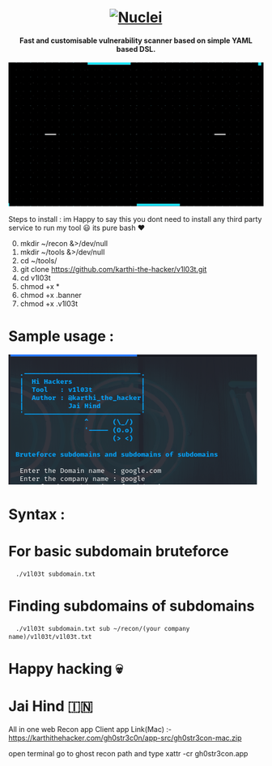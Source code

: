 <h1 align="center">
  <br>
  <a href="https://nuclei.projectdiscovery.io"><img src="https://github.com/karthi-the-hacker/Gh0stR3c0n/raw/main/back-end/ico.png" width="200px" alt="Nuclei"></a>
</h1>

<h4 align="center">Fast and customisable vulnerability scanner based on simple YAML based DSL.</h4>

![alt text](https://github.com/karthi-the-hacker/v1l03t/raw/main/anime.gif)

Steps to install :
im Happy to say this you dont need to install any third party service to run my tool 😃
its pure bash ❤️️

0. mkdir ~/recon &>/dev/null
1. mkdir ~/tools &>/dev/null
2. cd ~/tools/
3. git clone https://github.com/karthi-the-hacker/v1l03t.git
4. cd v1l03t
5. chmod +x *
6. chmod +x .banner
7. chmod +x .v1l03t

# Sample usage :

![alt text](https://github.com/karthi-the-hacker/v1l03t/raw/main/basic.png)


# Syntax :

# For basic subdomain bruteforce 
      ./v1l03t subdomain.txt 
       
# Finding subdomains of subdomains 
      ./v1l03t subdomain.txt sub ~/recon/(your company name)/v1l03t/v1l03t.txt
      
# Happy hacking 💀
# Jai Hind 🇮🇳

All in one web Recon app
Client app Link(Mac) :- https://karthithehacker.com/gh0str3c0n/app-src/gh0str3con-mac.zip

open terminal go to ghost recon path and type xattr -cr gh0str3con.app
